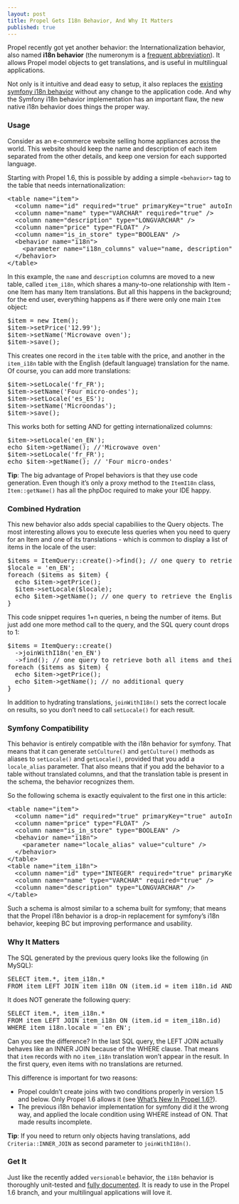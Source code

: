 ```yaml
---
layout: post
title: Propel Gets I18n Behavior, And Why It Matters
published: true
---
```

<p>Propel recently got yet another behavior: the Internationalization behavior, also named <strong>i18n behavior</strong> (the numeronym is a <a href="http://en.wikipedia.org/wiki/Internationalization_and_localization">frequent abbreviation</a>). It allows Propel model objects to get translations, and is useful in multilingual applications.</p>
<p>Not only is it intuitive and dead easy to setup, it also replaces the <a href="http://www.symfony-project.org/jobeet/1_4/Propel/en/19#chapter_19_sub_propel_objects">existing symfony i18n behavior</a> without any change to the application code. And why the Symfony i18n behavior implementation has an important flaw, the new native i18n behavior does things the proper way.<!--more--></p>
<h3>Usage</h3>
<p>Consider as an e-commerce website selling home appliances across the world. This website should keep the name and description of each item separated from the other details, and keep one version for each supported language.</p>
<p>Starting with Propel 1.6, this is possible by adding a simple <code>&lt;behavior&gt;</code> tag to the table that needs internationalization:</p>
<div class="CodeRay">
  <div class="code"><pre>&lt;table name=&quot;item&quot;&gt;
  &lt;column name=&quot;id&quot; required=&quot;true&quot; primaryKey=&quot;true&quot; autoIncrement=&quot;true&quot; type=&quot;INTEGER&quot; /&gt;
  &lt;column name=&quot;name&quot; type=&quot;VARCHAR&quot; required=&quot;true&quot; /&gt;
  &lt;column name=&quot;description&quot; type=&quot;LONGVARCHAR&quot; /&gt;
  &lt;column name=&quot;price&quot; type=&quot;FLOAT&quot; /&gt;
  &lt;column name=&quot;is_in_store&quot; type=&quot;BOOLEAN&quot; /&gt;
  &lt;behavior name=&quot;i18n&quot;&gt;
    &lt;parameter name=&quot;i18n_columns&quot; value=&quot;name, description&quot; /&gt;
  &lt;/behavior&gt;
&lt;/table&gt;</pre></div>
</div>

<p>In this example, the <code>name</code> and <code>description</code> columns are moved to a new table, called <code>item_i18n</code>, which shares a many-to-one relationship with Item - one Item has many Item translations. But all this happens in the background; for the end user, everything happens as if there were only one main <code>Item</code> object:</p>
<div class="CodeRay">
  <div class="code"><pre>$item = new Item();
$item-&gt;setPrice('12.99');
$item-&gt;setName('Microwave oven');
$item-&gt;save();</pre></div>
</div>

<p>This creates one record in the <code>item</code> table with the price, and another in the <code>item_i18n</code> table with the English (default language) translation for the name. Of course, you can add more translations:</p>
<div class="CodeRay">
  <div class="code"><pre>$item-&gt;setLocale('fr_FR');
$item-&gt;setName('Four micro-ondes');
$item-&gt;setLocale('es_ES');
$item-&gt;setName('Microondas');
$item-&gt;save();</pre></div>
</div>

<p>This works both for setting AND for getting internationalized columns:</p>
<div class="CodeRay">
  <div class="code"><pre>$item-&gt;setLocale('en_EN');
echo $item-&gt;getName(); //'Microwave oven'
$item-&gt;setLocale('fr_FR');
echo $item-&gt;getName(); // 'Four micro-ondes'</pre></div>
</div>

<p><strong>Tip</strong>: The big advantage of Propel behaviors is that they use code generation. Even though it&rsquo;s only a proxy method to the <code>ItemI18n</code> class, <code>Item::getName()</code> has all the phpDoc required to make your IDE happy.</p>
<h3>Combined Hydration</h3>
<p>This new behavior also adds special capabiliies to the Query objects. The most interesting allows you to execute less queries when you need to query for an Item and one of its translations - which is common to display a list of items in the locale of the user:</p>
<div class="CodeRay">
  <div class="code"><pre>$items = ItemQuery::create()-&gt;find(); // one query to retrieve all items
$locale = 'en_EN';
foreach ($items as $item) {
  echo $item-&gt;getPrice();
  $item-&gt;setLocale($locale);
  echo $item-&gt;getName(); // one query to retrieve the English translation
}</pre></div>
</div>

<p>This code snippet requires 1+n queries, n being the number of items. But just add one more method call to the query, and the SQL query count drops to 1:</p>
<div class="CodeRay">
  <div class="code"><pre>$items = ItemQuery::create()
  -&gt;joinWithI18n('en_EN')
  -&gt;find(); // one query to retrieve both all items and their translations
foreach ($items as $item) {
  echo $item-&gt;getPrice();
  echo $item-&gt;getName(); // no additional query
}</pre></div>
</div>

<p>In addition to hydrating translations, <code>joinWithI18n()</code> sets the correct locale on results, so you don&rsquo;t need to call <code>setLocale()</code> for each result.</p>
<h3>Symfony Compatibility</h3>
<p>This behavior is entirely compatible with the i18n behavior for symfony. That means that it can generate <code>setCulture()</code> and <code>getCulture()</code> methods as aliases to <code>setLocale()</code> and <code>getLocale()</code>, provided that you add a <code>locale_alias</code> parameter. That also means that if you add the behavior to a table without translated columns, and that the translation table is present in the schema, the behavior recognizes them.</p>
<p>So the following schema is exactly equivalent to the first one in this article:</p>
<div class="CodeRay">
  <div class="code"><pre>&lt;table name=&quot;item&quot;&gt;
  &lt;column name=&quot;id&quot; required=&quot;true&quot; primaryKey=&quot;true&quot; autoIncrement=&quot;true&quot; type=&quot;INTEGER&quot; /&gt;
  &lt;column name=&quot;price&quot; type=&quot;FLOAT&quot; /&gt;
  &lt;column name=&quot;is_in_store&quot; type=&quot;BOOLEAN&quot; /&gt;
  &lt;behavior name=&quot;i18n&quot;&gt;
    &lt;parameter name=&quot;locale_alias&quot; value=&quot;culture&quot; /&gt;
  &lt;/behavior&gt;
&lt;/table&gt;
&lt;table name=&quot;item_i18n&quot;&gt;
  &lt;column name=&quot;id&quot; type=&quot;INTEGER&quot; required=&quot;true&quot; primaryKey=&quot;true&quot; /&gt;
  &lt;column name=&quot;name&quot; type=&quot;VARCHAR&quot; required=&quot;true&quot; /&gt;
  &lt;column name=&quot;description&quot; type=&quot;LONGVARCHAR&quot; /&gt;
&lt;/table&gt;</pre></div>
</div>

<p>Such a schema is almost similar to a schema built for symfony; that means that the Propel i18n behavior is a drop-in replacement for symfony&rsquo;s i18n behavior, keeping BC but improving performance and usability.</p>
<h3>Why It Matters</h3>
<p>The SQL generated by the previous query looks like the following (in MySQL):</p>
<div class="CodeRay">
  <div class="code"><pre>SELECT item.*, item_i18n.*
FROM item LEFT JOIN item_i18n ON (item.id = item_i18n.id AND item_i18n.locale = 'en_EN');</pre></div>
</div>

<p>It does NOT generate the following query:</p>
<div class="CodeRay">
  <div class="code"><pre>SELECT item.*, item_i18n.*
FROM item LEFT JOIN item_i18n ON (item.id = item_i18n.id)
WHERE item_i18n.locale = 'en_EN';</pre></div>
</div>

<p>Can you see the difference? In the last SQL query, the LEFT JOIN actually behaves like an INNER JOIN because of the WHERE clause. That means that <code>item</code> records with no <code>item_i18n</code> translation won&rsquo;t appear in the result. In the first query, even items with no translations are returned.</p>
<p>This difference is important for two reasons:</p>
<ul>
<li>Propel couldn&rsquo;t create joins with two conditions properly in version 1.5 and below. Only Propel 1.6 allows it (see <a href="http://www.propelorm.org/wiki/Documentation/1.6/WhatsNew#JoinWithSeveralConditions">What&rsquo;s New In Propel 1.6?</a>). </li>
<li>The previous i18n behavior implementation for symfony did it the wrong way, and applied the locale condition using WHERE instead of ON. That made results incomplete.</li>
</ul>
<p><strong>Tip</strong>: If you need to return only objects having translations, add <code>Criteria::INNER_JOIN</code> as second parameter to <code>joinWithI18n()</code>.</p>
<h3>Get It</h3>
<p>Just like the recently added <code>versionable</code> behavior, the <code>i18n</code> behavior is thoroughly unit-tested and <a href="http://propelorm.org/behaviors/i18n">fully documented</a>. It is ready to use in the Propel 1.6 branch, and your multilingual applications will love it.</p>
